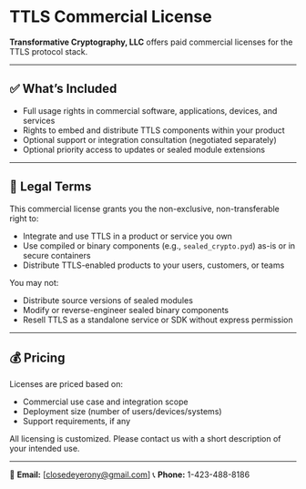 # TTLS Commercial License

**Transformative Cryptography, LLC** offers paid commercial licenses for the TTLS protocol stack.

---

## ✅ What’s Included

* Full usage rights in commercial software, applications, devices, and services
* Rights to embed and distribute TTLS components within your product
* Optional support or integration consultation (negotiated separately)
* Optional priority access to updates or sealed module extensions

---

## 🔐 Legal Terms

This commercial license grants you the non-exclusive, non-transferable right to:

* Integrate and use TTLS in a product or service you own
* Use compiled or binary components (e.g., `sealed_crypto.pyd`) as-is or in secure containers
* Distribute TTLS-enabled products to your users, customers, or teams

You may not:

* Distribute source versions of sealed modules
* Modify or reverse-engineer sealed binary components
* Resell TTLS as a standalone service or SDK without express permission

---

## 💰 Pricing

Licenses are priced based on:

* Commercial use case and integration scope
* Deployment size (number of users/devices/systems)
* Support requirements, if any

All licensing is customized. Please contact us with a short description of your intended use.

---

📧 **Email:** [closedeyerony@gmail.com]
📞 **Phone:** 1-423-488-8186
